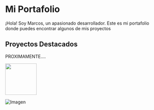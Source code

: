# Mi Portafolio

¡Hola! Soy Marcos, un apasionado desarrollador. Este es mi portafolio donde puedes encontrar algunos de mis proyectos 

## Proyectos Destacados
PROXIMAMENTE....


<img src="https://i.etsystatic.com/32887768/r/il/528684/3732159293/il_1080xN.3732159293_61i5.jpg" width="100"/>


![Imagen](https://i.etsystatic.com/32887768/r/il/528684/3732159293/il_1080xN.3732159293_61i5.jpg)




